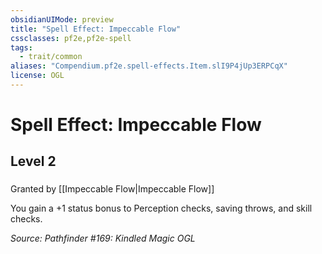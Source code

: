 ```yaml
---
obsidianUIMode: preview
title: "Spell Effect: Impeccable Flow"
cssclasses: pf2e,pf2e-spell
tags:
  - trait/common
aliases: "Compendium.pf2e.spell-effects.Item.slI9P4jUp3ERPCqX"
license: OGL
---
```

# Spell Effect: Impeccable Flow
## Level 2
### 






Granted by [[Impeccable Flow|Impeccable Flow]]

You gain a +1 status bonus to Perception checks, saving throws, and skill checks.

*Source: Pathfinder #169: Kindled Magic*
*OGL*